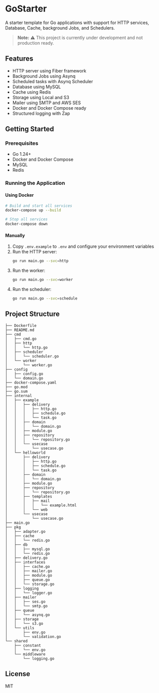 # GoStarter

A starter template for Go applications with support for HTTP services, Database, Cache, background Jobs, and Schedulers.

> **Note:** ⚠️ This project is currently under development and not production ready.

## Features

- HTTP server using Fiber framework
- Background Jobs using Asynq
- Scheduled tasks with Asynq Scheduler
- Database using MySQL
- Cache using Redis
- Storage using Local and S3
- Mailer using SMTP and AWS SES
- Docker and Docker Compose ready
- Structured logging with Zap

## Getting Started

### Prerequisites

- Go 1.24+
- Docker and Docker Compose
- MySQL
- Redis

### Running the Application

#### Using Docker

```bash
# Build and start all services
docker-compose up --build

# Stop all services
docker-compose down
```

#### Manually

1. Copy `.env.example` to `.env` and configure your environment variables
2. Run the HTTP server:
   ```bash
   go run main.go --svc=http
   ```
3. Run the worker:
   ```bash
   go run main.go --svc=worker
   ```
4. Run the scheduler:
   ```bash
   go run main.go --svc=schedule
   ```

## Project Structure

```
├── Dockerfile
├── README.md
├── cmd
│   ├── cmd.go
│   ├── http
│   │   └── http.go
│   ├── scheduler
│   │   └── scheduler.go
│   └── worker
│       └── worker.go
├── config
│   ├── config.go
│   └── domain.go
├── docker-compose.yaml
├── go.mod
├── go.sum
├── internal
│   ├── example
│   │   ├── delivery
│   │   │   ├── http.go
│   │   │   ├── schedule.go
│   │   │   └── task.go
│   │   ├── domain
│   │   │   └── domain.go
│   │   ├── module.go
│   │   ├── repository
│   │   │   └── repository.go
│   │   └── usecase
│   │       └── usecase.go
│   └── helloworld
│       ├── delivery
│       │   ├── http.go
│       │   ├── schedule.go
│       │   └── task.go
│       ├── domain
│       │   └── domain.go
│       ├── module.go
│       ├── repository
│       │   └── repository.go
│       ├── templates
│       │   ├── mail
│       │   │   └── example.html
│       │   └── web
│       └── usecase
│           └── usecase.go
├── main.go
├── pkg
│   ├── adapter.go
│   ├── cache
│   │   └── redis.go
│   ├── db
│   │   ├── mysql.go
│   │   └── redis.go
│   ├── delivery.go
│   ├── interfaces
│   │   ├── cache.go
│   │   ├── mailer.go
│   │   ├── module.go
│   │   ├── queue.go
│   │   └── storage.go
│   ├── logging
│   │   └── logger.go
│   ├── mailer
│   │   ├── ses.go
│   │   └── smtp.go
│   ├── queue
│   │   └── asynq.go
│   ├── storage
│   │   └── s3.go
│   └── utils
│       ├── env.go
│       └── validation.go
└── shared
    ├── constant
    │   └── env.go
    └── middleware
        └── logging.go
```

## License

MIT
